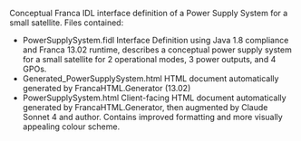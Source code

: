 Conceptual Franca IDL interface definition of a Power Supply System for a small satellite. Files contained:
- PowerSupplySystem.fidl
Interface Definition using Java 1.8 compliance and Franca 13.02 runtime, describes a conceptual power supply system for a small satellite for 2 operational modes, 3 power outputs, and 4 GPOs.
- Generated_PowerSupplySystem.html
HTML document automatically generated by FrancaHTML.Generator (13.02)
- PowerSupplySystem.html
Client-facing HTML document automatically generated by FrancaHTML.Generator, then augmented by Claude Sonnet 4 and author. Contains improved formatting and more visually appealing colour scheme.
